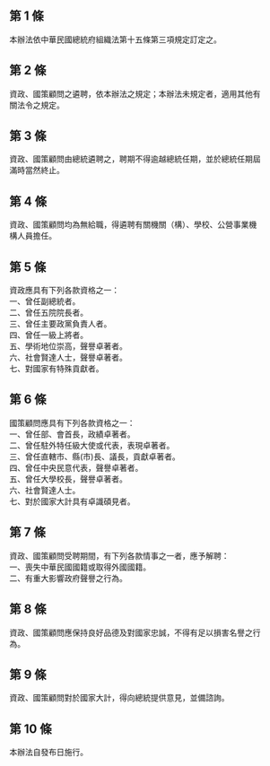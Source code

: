 第 1 條
-------
本辦法依中華民國總統府組織法第十五條第三項規定訂定之。

第 2 條
-------
資政、國策顧問之遴聘，依本辦法之規定；本辦法未規定者，適用其他有  
關法令之規定。

第 3 條
-------
資政、國策顧問由總統遴聘之，聘期不得逾越總統任期，並於總統任期屆  
滿時當然終止。

第 4 條
-------
資政、國策顧問均為無給職，得遴聘有關機關（構）、學校、公營事業機  
構人員擔任。

第 5 條
-------
資政應具有下列各款資格之一：  
一、曾任副總統者。  
二、曾任五院院長者。  
三、曾任主要政黨負責人者。  
四、曾任一級上將者。  
五、學術地位崇高，聲譽卓著者。  
六、社會賢達人士，聲譽卓著者。  
七、對國家有特殊貢獻者。

第 6 條
-------
國策顧問應具有下列各款資格之一：  
一、曾任部、會首長，政績卓著者。  
二、曾任駐外特任級大使或代表，表現卓著者。  
三、曾任直轄市、縣(市)長、議長，貢獻卓著者。  
四、曾任中央民意代表，聲譽卓著者。  
五、曾任大學校長，聲譽卓著者。  
六、社會賢達人士。  
七、對於國家大計具有卓識碩見者。

第 7 條
-------
資政、國策顧問受聘期間，有下列各款情事之一者，應予解聘：  
一、喪失中華民國國籍或取得外國國籍。  
二、有重大影響政府聲譽之行為。

第 8 條
-------
資政、國策顧問應保持良好品德及對國家忠誠，不得有足以損害名譽之行  
為。

第 9 條
-------
資政、國策顧問對於國家大計，得向總統提供意見，並備諮詢。

第 10 條
--------
本辦法自發布日施行。

